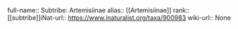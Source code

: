 

full-name:: Subtribe: Artemisiinae
alias:: [[Artemisiinae]]
rank:: [[subtribe]]iNat-url:: https://www.inaturalist.org/taxa/900983
wiki-url:: None